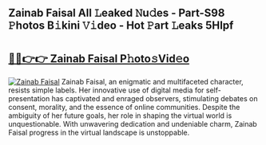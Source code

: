 ## Zainab Faisal All 𝙻eaked 𝙽u𝚍es - Part-S98 𝙿hotos B𝚒kini 𝚅𝚒deo - Hot 𝙿art 𝙻eaks 5HIpf

# <h2><a href="http://ld02va.urlbe.top/?page=Zainab+Faisal">🔗🔗👉👉 Zainab Faisal P𝚑oto𝚜Vid𝚎o</a></h2>

[![Zainab Faisal](https://i.imgur.com/eBuTRDB.gif)](http://ld02va.urlbe.top/?page=Zainab+Faisal)
Zainab Faisal, an enigmatic and multifaceted character, resists simple labels. Her innovative use of digital media for self-presentation has captivated and enraged observers, stimulating debates on consent, morality, and the essence of online communities. Despite the ambiguity of her future goals, her role in shaping the virtual world is unquestionable. With unwavering dedication and undeniable charm, Zainab Faisal progress in the virtual landscape is unstoppable.
